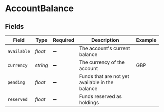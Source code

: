 # AccountBalance


## Fields

| Field                                           | Type                                            | Required                                        | Description                                     | Example                                         |
| ----------------------------------------------- | ----------------------------------------------- | ----------------------------------------------- | ----------------------------------------------- | ----------------------------------------------- |
| `available`                                     | *float*                                         | :heavy_minus_sign:                              | The account's current balance                   |                                                 |
| `currency`                                      | *string*                                        | :heavy_minus_sign:                              | The currency of the account                     | GBP                                             |
| `pending`                                       | *float*                                         | :heavy_minus_sign:                              | Funds that are not yet available in the balance |                                                 |
| `reserved`                                      | *float*                                         | :heavy_minus_sign:                              | Funds reserved as holdings                      |                                                 |